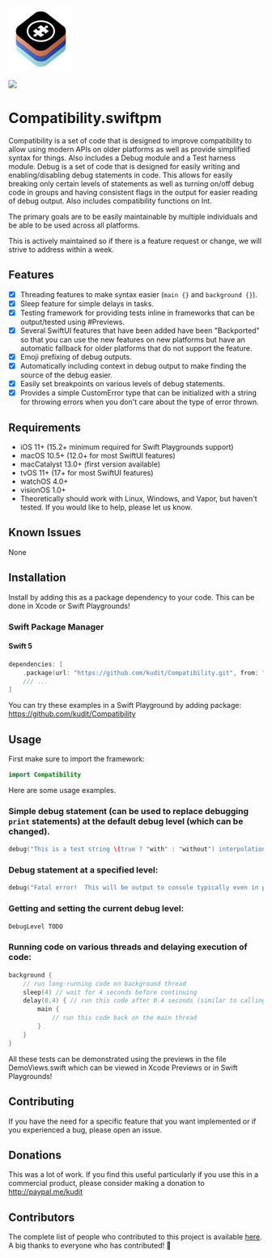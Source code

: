 <img src="/Development/Resources/Assets.xcassets/AppIcon.appiconset/Icon.png" height="128">

[![](https://img.shields.io/endpoint?url=https%3A%2F%2Fswiftpackageindex.com%2Fapi%2Fpackages%2Fkudit%2FCompatibility%2Fbadge%3Ftype%3Dplatforms)](https://swiftpackageindex.com/kudit/Compatibility)

# Compatibility.swiftpm
Compatibility is a set of code that is designed to improve compatibility to allow using modern APIs on older platforms as well as provide simplified syntax for things.  Also includes a Debug module and a Test harness module.  Debug is a set of code that is designed for easily writing and enabling/disabling debug statements in code.  This allows for easily breaking only certain levels of statements as well as turning on/off debug code in groups and having consistent flags in the output for easier reading of debug output.  Also includes compatibility functions on Int.

The primary goals are to be easily maintainable by multiple individuals and be able to be used across all platforms.

This is actively maintained so if there is a feature request or change, we will strive to address within a week.

## Features

- [x] Threading features to make syntax easier (`main {}` and `background {}`).
- [x] Sleep feature for simple delays in tasks.
- [x] Testing framework for providing tests inline in frameworks that can be output/tested using #Previews.
- [x] Several SwiftUI features that have been added have been "Backported" so that you can use the new features on new platforms but have an automatic fallback for older platforms that do not support the feature.
- [x] Emoji prefixing of debug outputs.
- [x] Automatically including context in debug output to make finding the source of the debug easier.
- [x] Easily set breakpoints on various levels of debug statements.
- [x] Provides a simple CustomError type that can be initialized with a string for throwing errors when you don't care about the type of error thrown.

## Requirements

- iOS 11+ (15.2+ minimum required for Swift Playgrounds support)
- macOS 10.5+ (12.0+ for most SwiftUI features)
- macCatalyst 13.0+ (first version available)
- tvOS 11+ (17+ for most SwiftUI features)
- watchOS 4.0+
- visionOS 1.0+
- Theoretically should work with Linux, Windows, and Vapor, but haven't tested.  If you would like to help, please let us know.

## Known Issues
None

## Installation
Install by adding this as a package dependency to your code.  This can be done in Xcode or Swift Playgrounds!

### Swift Package Manager

#### Swift 5
```swift
dependencies: [
    .package(url: "https://github.com/kudit/Compatibility.git", from: "1.0.0"),
    /// ...
]
```

You can try these examples in a Swift Playground by adding package: https://github.com/kudit/Compatibility

## Usage
First make sure to import the framework:
```swift
import Compatibility
```

Here are some usage examples.

### Simple debug statement (can be used to replace debugging `print` statements) at the default debug level (which can be changed).
```swift
debug("This is a test string \(true ? "with" : "without") interpolation")
```

### Debug statement at a specified level:
```swift
debug("Fatal error!  This will be output to console typically even in production code.", level: .ERROR)
```

### Getting and setting the current debug level:
```swift
DebugLevel TODO
```

### Running code on various threads and delaying execution of code:
```swift
background {
    // run long-running code on background thread
    sleep(4) // wait for 4 seconds before continuing
    delay(0.4) { // run this code after 0.4 seconds (similar to calling await sleep() and then executing code)
        main {
            // run this code back on the main thread
        }
    }
}
```


All these tests can be demonstrated using the previews in the file DemoViews.swift which can be viewed in Xcode Previews or in Swift Playgrounds!

## Contributing
If you have the need for a specific feature that you want implemented or if you experienced a bug, please open an issue.

## Donations
This was a lot of work.  If you find this useful particularly if you use this in a commercial product, please consider making a donation to http://paypal.me/kudit

## Contributors
The complete list of people who contributed to this project is available [here](https://github.com/kudit/Compatibility/graphs/contributors).
A big thanks to everyone who has contributed! 🙏
